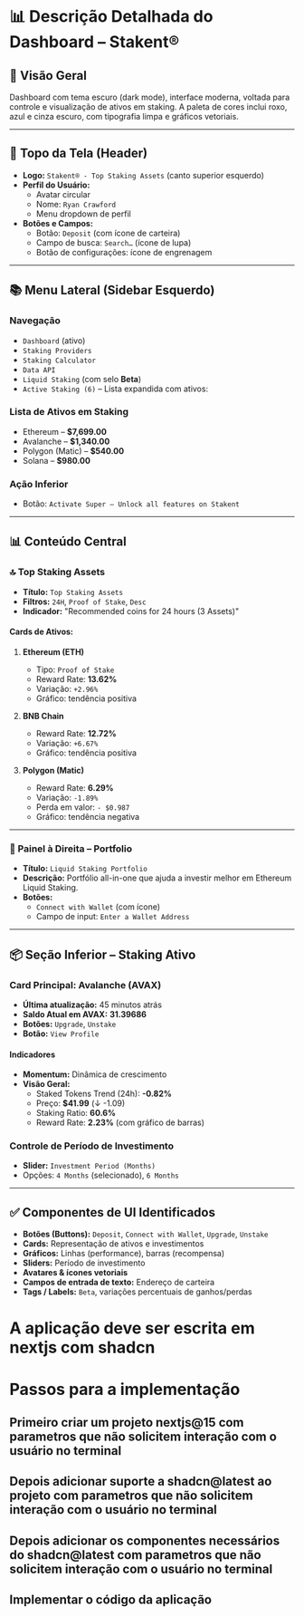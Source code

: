 # 📊 Descrição Detalhada do Dashboard – Stakent®

## 🎯 Visão Geral
Dashboard com tema escuro (dark mode), interface moderna, voltada para controle e visualização de ativos em staking. A paleta de cores inclui roxo, azul e cinza escuro, com tipografia limpa e gráficos vetoriais.

---

## 🧭 Topo da Tela (Header)

- **Logo:** `Stakent® - Top Staking Assets` (canto superior esquerdo)
- **Perfil do Usuário:**
  - Avatar circular
  - Nome: `Ryan Crawford`
  - Menu dropdown de perfil
- **Botões e Campos:**
  - Botão: `Deposit` (com ícone de carteira)
  - Campo de busca: `Search…` (ícone de lupa)
  - Botão de configurações: ícone de engrenagem

---

## 📚 Menu Lateral (Sidebar Esquerdo)

### Navegação
- `Dashboard` (ativo)
- `Staking Providers`
- `Staking Calculator`
- `Data API`
- `Liquid Staking` (com selo **Beta**)
- `Active Staking (6)` – Lista expandida com ativos:

### Lista de Ativos em Staking
- Ethereum – **$7,699.00**
- Avalanche – **$1,340.00**
- Polygon (Matic) – **$540.00**
- Solana – **$980.00**

### Ação Inferior
- Botão: `Activate Super – Unlock all features on Stakent`

---

## 📊 Conteúdo Central

### 🔝 Top Staking Assets
- **Título:** `Top Staking Assets`
- **Filtros:** `24H`, `Proof of Stake`, `Desc`
- **Indicador:** "Recommended coins for 24 hours (3 Assets)"

#### Cards de Ativos:
1. **Ethereum (ETH)**
   - Tipo: `Proof of Stake`
   - Reward Rate: **13.62%**
   - Variação: `+2.96%`
   - Gráfico: tendência positiva

2. **BNB Chain**
   - Reward Rate: **12.72%**
   - Variação: `+6.67%`
   - Gráfico: tendência positiva

3. **Polygon (Matic)**
   - Reward Rate: **6.29%**
   - Variação: `-1.89%`
   - Perda em valor: `- $0.987`
   - Gráfico: tendência negativa

---

### 🧪 Painel à Direita – Portfolio

- **Título:** `Liquid Staking Portfolio`
- **Descrição:** Portfólio all-in-one que ajuda a investir melhor em Ethereum Liquid Staking.
- **Botões:**
  - `Connect with Wallet` (com ícone)
  - Campo de input: `Enter a Wallet Address`

---

## 📦 Seção Inferior – Staking Ativo

### Card Principal: Avalanche (AVAX)
- **Última atualização:** 45 minutos atrás
- **Saldo Atual em AVAX:** **31.39686**
- **Botões:** `Upgrade`, `Unstake`
- **Botão:** `View Profile`

#### Indicadores
- **Momentum:** Dinâmica de crescimento
- **Visão Geral:**
  - Staked Tokens Trend (24h): **-0.82%**
  - Preço: **$41.99** (↓ -1.09)
  - Staking Ratio: **60.6%**
  - Reward Rate: **2.23%** (com gráfico de barras)

### Controle de Período de Investimento
- **Slider:** `Investment Period (Months)`
- Opções: `4 Months` (selecionado), `6 Months`

---

## ✅ Componentes de UI Identificados

- **Botões (Buttons):** `Deposit`, `Connect with Wallet`, `Upgrade`, `Unstake`
- **Cards:** Representação de ativos e investimentos
- **Gráficos:** Linhas (performance), barras (recompensa)
- **Sliders:** Período de investimento
- **Avatares & ícones vetoriais**
- **Campos de entrada de texto:** Endereço de carteira
- **Tags / Labels:** `Beta`, variações percentuais de ganhos/perdas


# A aplicação deve ser escrita em nextjs com shadcn

# Passos para a implementação

## Primeiro criar um projeto nextjs@15 com parametros que não solicitem interação com o usuário no terminal

## Depois adicionar suporte a shadcn@latest ao projeto com parametros que não solicitem interação com o usuário no terminal

## Depois adicionar os componentes necessários do shadcn@latest com parametros que não solicitem interação com o usuário no terminal

## Implementar o código da aplicação